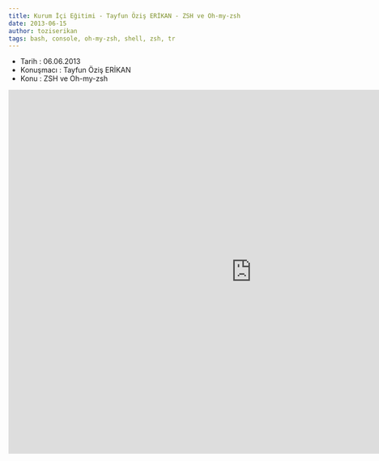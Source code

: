 ```yaml
---
title: Kurum İçi Eğitimi - Tayfun Öziş ERİKAN - ZSH ve Oh-my-zsh
date: 2013-06-15
author: toziserikan
tags: bash, console, oh-my-zsh, shell, zsh, tr
---
```


*   Tarih : 06.06.2013
*   Konuşmacı : Tayfun Öziş ERİKAN
*   Konu : ZSH ve Oh-my-zsh

<iframe width="960" height="720" src="http://www.youtube.com/embed/QVhvCKGZwhE" frameborder="0" allowfullscreen></iframe>
